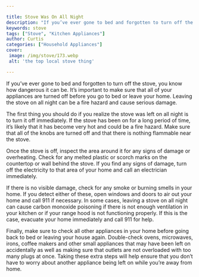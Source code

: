 ```yaml
---

title: Stove Was On All Night
description: "If you’ve ever gone to bed and forgotten to turn off the stove, you know how dangerous it can be. It’s important to make sure that...check it out to learn"
keywords: stove
tags: ["Stove", "Kitchen Appliances"]
author: Curtis
categories: ["Household Appliances"]
cover: 
 image: /img/stove/173.webp
 alt: 'the top local stove thing'

---
```


If you’ve ever gone to bed and forgotten to turn off the stove, you know how dangerous it can be. It’s important to make sure that all of your appliances are turned off before you go to bed or leave your home. Leaving the stove on all night can be a fire hazard and cause serious damage.

The first thing you should do if you realize the stove was left on all night is to turn it off immediately. If the stove has been on for a long period of time, it’s likely that it has become very hot and could be a fire hazard. Make sure that all of the knobs are turned off and that there is nothing flammable near the stove.

Once the stove is off, inspect the area around it for any signs of damage or overheating. Check for any melted plastic or scorch marks on the countertop or wall behind the stove. If you find any signs of damage, turn off the electricity to that area of your home and call an electrician immediately.

If there is no visible damage, check for any smoke or burning smells in your home. If you detect either of these, open windows and doors to air out your home and call 911 if necessary. In some cases, leaving a stove on all night can cause carbon monoxide poisoning if there is not enough ventilation in your kitchen or if your range hood is not functioning properly. If this is the case, evacuate your home immediately and call 911 for help.

Finally, make sure to check all other appliances in your home before going back to bed or leaving your house again. Double-check ovens, microwaves, irons, coffee makers and other small appliances that may have been left on accidentally as well as making sure that outlets are not overloaded with too many plugs at once. Taking these extra steps will help ensure that you don’t have to worry about another appliance being left on while you’re away from home.
